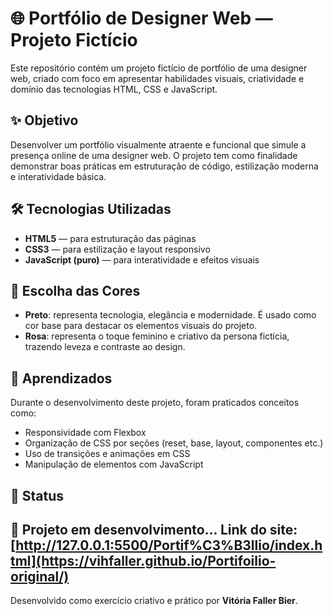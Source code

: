 # 🌐 Portfólio de Designer Web — Projeto Fictício

Este repositório contém um projeto fictício de portfólio de uma designer web, criado com foco em apresentar habilidades visuais, criatividade e domínio das tecnologias HTML, CSS e JavaScript.

## ✨ Objetivo

Desenvolver um portfólio visualmente atraente e funcional que simule a presença online de uma designer web. O projeto tem como finalidade demonstrar boas práticas em estruturação de código, estilização moderna e interatividade básica.

## 🛠 Tecnologias Utilizadas

- **HTML5** — para estruturação das páginas
- **CSS3** — para estilização e layout responsivo
- **JavaScript (puro)** — para interatividade e efeitos visuais

## 🎨 Escolha das Cores

- **Preto**: representa tecnologia, elegância e modernidade. É usado como cor base para destacar os elementos visuais do projeto.
- **Rosa**: representa o toque feminino e criativo da persona fictícia, trazendo leveza e contraste ao design.


## 🧠 Aprendizados

Durante o desenvolvimento deste projeto, foram praticados conceitos como:

- Responsividade com Flexbox
- Organização de CSS por seções (reset, base, layout, componentes etc.)
- Uso de transições e animações em CSS
- Manipulação de elementos com JavaScript

## 📌 Status

🚧 Projeto em desenvolvimento...
Link do site: [http://127.0.0.1:5500/Portif%C3%B3llio/index.html](https://vihfaller.github.io/Portifoilio-original/)
---

Desenvolvido como exercício criativo e prático por **Vitória Faller Bier**.
